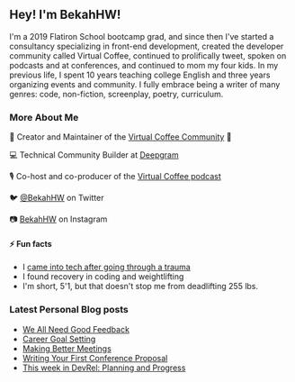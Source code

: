 ## Hey! I'm BekahHW!
I'm a 2019 Flatiron School bootcamp grad, and since then I've started a consultancy specializing in front-end development, created the developer community called Virtual Coffee, continued to prolifically tweet, spoken on podcasts and at conferences, and continued to mom my four kids.  In my previous life, I spent 10 years teaching college English and three years organizing events and community. I fully embrace being a writer of many genres: code, non-fiction, screenplay, poetry, curriculum.


### More About Me
💖  Creator and Maintainer of the [Virtual Coffee Community](https://virtualcoffee.io) 💖 

💻  Technical Community Builder at [Deepgram](https://developers.deepgram.com/)

🎙  Co-host and co-producer of the [Virtual Coffee podcast](https://virtualcoffee.io/podcast/)

🐦  [@BekahHW](https://twitter.com/BekahHW) on Twitter

📷  [BekahHW](https://instagram.com/BekahHW) on Instagram


#### ⚡ Fun facts 
* I [came into tech after going through a trauma](https://www.youtube.com/watch?v=hejE4BYAqok) 
* I found recovery in coding and weightlifting
* I'm short, 5'1, but that doesn't stop me from deadlifting 255 lbs.

### Latest Personal Blog posts
<!-- BLOG-POST-LIST:START -->
- [We All Need Good Feedback](https://bekahhw.github.io/We-All-Need-Good-Feedback)
- [Career Goal Setting](https://bekahhw.github.io/Career-Goal-Setting)
- [Making Better Meetings](https://bekahhw.github.io/Making-Better-Meetings)
- [Writing Your First Conference Proposal](https://bekahhw.github.io/Writing-Your-First-Conference-Proposal)
- [This week in DevRel: Planning and Progress](https://bekahhw.github.io/This-Week-in-DevRel-Planning-and-Progress)
<!-- BLOG-POST-LIST:END -->

<!--
**BekahHW/BekahHW** is a ✨ _special_ ✨ repository because its `README.md` (this file) appears on your GitHub profile.

Here are some ideas to get you started:

- 🔭 I’m currently working on ...
- 🌱 I’m currently learning ...
- 👯 I’m looking to collaborate on ...
- 🤔 I’m looking for help with ...
- 💬 Ask me about ...
- 📫 How to reach me: ...
- 😄 Pronouns: ...
- ⚡ Fun fact: ...
-->
